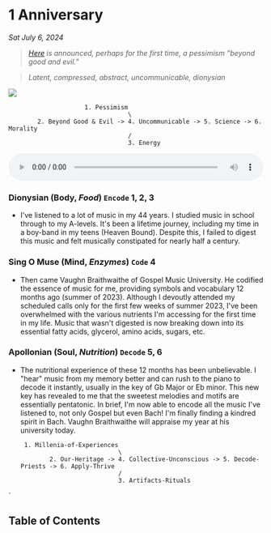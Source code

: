 # 1 Anniversary

_Sat July 6, 2024_

> *[Here](https://en.wikisource.org/wiki/An_Attempt_at_Self-Criticism#5) is announced, perhaps for the first time, a pessimism "beyond good and evil."*

> *Latent, compressed, abstract, uncommunicable, dionysian*

![](ai-finance.png)

                         1. Pessimism
                                     \
            2. Beyond Good & Evil -> 4. Uncommunicable -> 5. Science -> 6. Morality
                                     /
                                     3. Energy 

<audio controls class="audio-player">
  <source src="./jesus-loves-me.mp3" type="audio/mp3">
  Your browser does not support the audio element.
</audio>

<style>
.audio-player {
  width: 100%;
}
</style>


### Dionysian (**Body**, _Food_) `Encode` 1, 2, 3
- I've listened to a lot of music in my 44 years. I studied music in school through to my A-levels. It's been a lifetime journey, including my time in a boy-band in my teens (Heaven Bound). Despite this, I failed to digest this music and felt musically constipated for nearly half a century.

### Sing O Muse (**Mind**, _Enzymes_) `Code` 4
- Then came Vaughn Braithwaithe of Gospel Music University. He codified the essence of music for me, providing symbols and vocabulary 12 months ago (summer of 2023). Although I devoutly attended my scheduled calls only for the first few weeks of summer 2023, I've been overwhelmed with the various nutrients I'm accessing for the first time in my life. Music that wasn't digested is now breaking down into its essential fatty acids, glycerol, amino acids, sugars, etc.

### Apollonian (**Soul**, _Nutrition_) `Decode` 5, 6
- The nutritional experience of these 12 months has been unbelievable. I "hear" music from my memory better and can rush to the piano to decode it instantly, usually in the key of Gb Major or Eb minor. This new key has revealed to me that the sweetest melodies and motifs are essentially pentatonic. In brief, I'm now able to encode all the music I've listened to, not only Gospel but even Bach! I'm finally finding a kindred spirit in Bach. Vaughn Braithwaithe will appraise my year at his university today.

       1. Millenia-of-Experiences
                                 \
              2. Our-Heritage -> 4. Collective-Unconscious -> 5. Decode-Priests -> 6. Apply-Thrive
                                 /
                                 3. Artifacts-Rituals 
`
## Table of Contents
            
```{tableofcontents}
```
